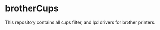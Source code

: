 brotherCups
============

This repository contains all cups filter, and lpd drivers for brother printers.

